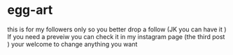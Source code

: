 # egg-art
this is for my followers only so you better drop a follow (JK you can have it )
If you need a preveiw you can check it in my instagram page (the third post ) 
your welcome to change anything you want 
